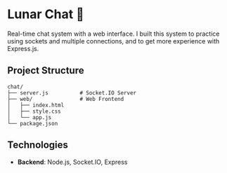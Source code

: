 # Lunar Chat 🌙

Real-time chat system with a web interface.
I built this system to practice using sockets and multiple connections, and to get more experience with Express.js.

## Project Structure

```
chat/
├── server.js          # Socket.IO Server
├── web/               # Web Frontend
│   ├── index.html
│   ├── style.css
│   └── app.js
└── package.json
```

## Technologies

- **Backend**: Node.js, Socket.IO, Express


